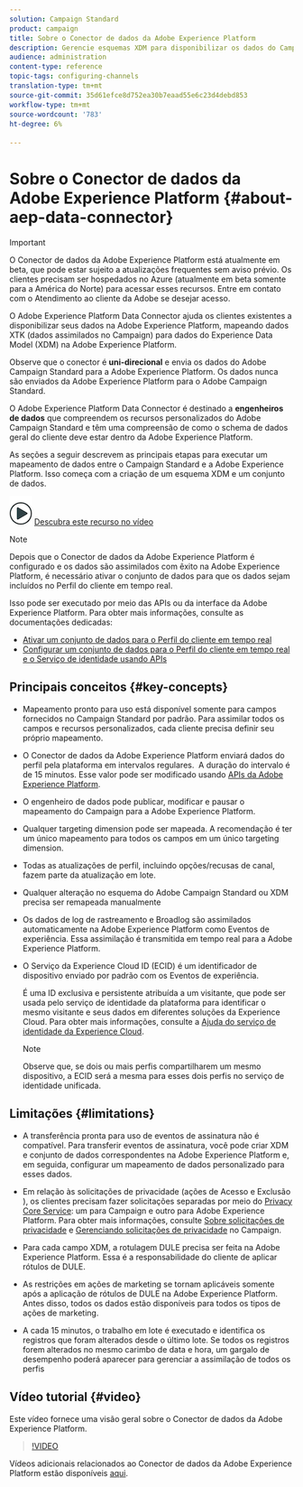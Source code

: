 ```yaml
---
solution: Campaign Standard
product: campaign
title: Sobre o Conector de dados da Adobe Experience Platform
description: Gerencie esquemas XDM para disponibilizar os dados do Campaign Standard na Adobe Experience Platform.
audience: administration
content-type: reference
topic-tags: configuring-channels
translation-type: tm+mt
source-git-commit: 35d61efce8d752ea30b7eaad55e6c23d4debd853
workflow-type: tm+mt
source-wordcount: '783'
ht-degree: 6%

---
```



# Sobre o Conector de dados da Adobe Experience Platform {#about-aep-data-connector}

>[!IMPORTANT]
>
>O Conector de dados da Adobe Experience Platform está atualmente em beta, que pode estar sujeito a atualizações frequentes sem aviso prévio. Os clientes precisam ser hospedados no Azure (atualmente em beta somente para a América do Norte) para acessar esses recursos. Entre em contato com o Atendimento ao cliente da Adobe se desejar acesso.

O Adobe Experience Platform Data Connector ajuda os clientes existentes a disponibilizar seus dados na Adobe Experience Platform, mapeando dados XTK (dados assimilados no Campaign) para dados do Experience Data Model (XDM) na Adobe Experience Platform.

Observe que o conector é **uni-direcional** e envia os dados do Adobe Campaign Standard para a Adobe Experience Platform. Os dados nunca são enviados da Adobe Experience Platform para o Adobe Campaign Standard.

O Adobe Experience Platform Data Connector é destinado a **engenheiros de dados** que compreendem os recursos personalizados do Adobe Campaign Standard e têm uma compreensão de como o schema de dados geral do cliente deve estar dentro da Adobe Experience Platform.

As seções a seguir descrevem as principais etapas para executar um mapeamento de dados entre o Campaign Standard e a Adobe Experience Platform. Isso começa com a criação de um esquema XDM e um conjunto de dados.

![](assets/do-not-localize/how-to-video.png) [Descubra este recurso no vídeo](#video)

>[!NOTE]
>Depois que o Conector de dados da Adobe Experience Platform é configurado e os dados são assimilados com êxito na Adobe Experience Platform, é necessário ativar o conjunto de dados para que os dados sejam incluídos no Perfil do cliente em tempo real.
>
>Isso pode ser executado por meio das APIs ou da interface da Adobe Experience Platform. Para obter mais informações, consulte as documentações dedicadas:
>
>* [Ativar um conjunto de dados para o Perfil do cliente em tempo real](https://docs.adobe.com/content/help/en/experience-platform/rtcdp/datasets/dataset.html)
>* [Configurar um conjunto de dados para o Perfil do cliente em tempo real e o Serviço de identidade usando APIs](https://docs.adobe.com/content/help/en/experience-platform/catalog/api/getting-started.html)


## Principais conceitos {#key-concepts}

* Mapeamento pronto para uso está disponível somente para campos fornecidos no Campaign Standard por padrão. Para assimilar todos os campos e recursos personalizados, cada cliente precisa definir seu próprio mapeamento.

* O Conector de dados da Adobe Experience Platform enviará dados do perfil pela plataforma em intervalos regulares. &#x200B; A duração do intervalo é de 15 minutos. Esse valor pode ser modificado usando [APIs da Adobe Experience Platform](https://docs.adobe.com/content/help/en/experience-platform/ingestion/home.html).

* O engenheiro de dados pode publicar, modificar e pausar o mapeamento do Campaign para a Adobe Experience Platform.

* Qualquer targeting dimension pode ser mapeada. A recomendação é ter um único mapeamento para todos os campos em um único targeting dimension.

* Todas as atualizações de perfil, incluindo opções/recusas de canal, fazem parte da atualização em lote.

* Qualquer alteração no esquema do Adobe Campaign Standard ou XDM precisa ser remapeada manualmente &#x200B;

* Os dados de log de rastreamento e Broadlog são assimilados automaticamente na Adobe Experience Platform como Eventos de experiência. Essa assimilação é transmitida em tempo real para a Adobe Experience Platform.

* O Serviço da Experience Cloud ID (ECID) é um identificador de dispositivo enviado por padrão com os Eventos de experiência.

   É uma ID exclusiva e persistente atribuída a um visitante, que pode ser usada pelo serviço de identidade da plataforma para identificar o mesmo visitante e seus dados em diferentes soluções da Experience Cloud. Para obter mais informações, consulte a [Ajuda do serviço de identidade da Experience Cloud](https://docs.adobe.com/content/help/en/id-service/using/home.html).

   >[!NOTE]
   >
   >Observe que, se dois ou mais perfis compartilharem um mesmo dispositivo, a ECID será a mesma para esses dois perfis no serviço de identidade unificada.

## Limitações {#limitations}

* A transferência pronta para uso de eventos de assinatura não é compatível. Para transferir eventos de assinatura, você pode criar XDM e conjunto de dados correspondentes na Adobe Experience Platform e, em seguida, configurar um mapeamento de dados personalizado para esses dados.

* Em relação às solicitações de privacidade (ações de Acesso e Exclusão ), os clientes precisam fazer solicitações separadas por meio do [Privacy Core Service](https://docs.adobe.com/content/help/en/experience-platform/privacy/home.html#how-to-use-privacy-service-to-manage-privacy-job-requests): um para Campaign e outro para Adobe Experience Platform. Para obter mais informações, consulte [Sobre solicitações de privacidade](https://experienceleague.adobe.com/docs/campaign-standard/using/getting-started/privacy/privacy-requests.html?lang=pt-BR#getting-started) e [Gerenciando solicitações de privacidade](https://helpx.adobe.com/br/campaign/kb/acs-privacy.html#ManagingPrivacyRequests) no Campaign.

* Para cada campo XDM, a rotulagem DULE precisa ser feita na Adobe Experience Platform. Essa é a responsabilidade do cliente de aplicar rótulos de DULE.

* As restrições em ações de marketing se tornam aplicáveis somente após a aplicação de rótulos de DULE na Adobe Experience Platform. Antes disso, todos os dados estão disponíveis para todos os tipos de ações de marketing.

* A cada 15 minutos, o trabalho em lote é executado e identifica os registros que foram alterados desde o último lote. Se todos os registros forem alterados no mesmo carimbo de data e hora, um gargalo de desempenho poderá aparecer para gerenciar a assimilação de todos os perfis

## Vídeo tutorial {#video}

Este vídeo fornece uma visão geral sobre o Conector de dados da Adobe Experience Platform.

>[!VIDEO](https://video.tv.adobe.com/v/27304?quality=12&captions=eng)

Vídeos adicionais relacionados ao Conector de dados da Adobe Experience Platform estão disponíveis [aqui](https://experienceleague.adobe.com/docs/campaign-standard-learn/tutorials/administrating/adobe-experience-platform-data-connector/understanding-the-adobe-experience-platform-data-connector.html?lang=pt-BR#administrating).
